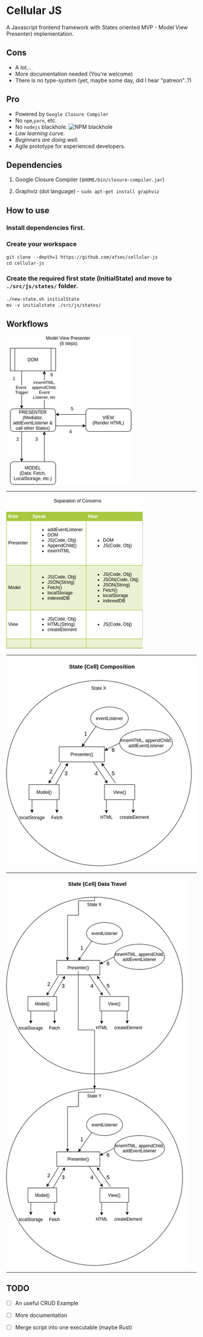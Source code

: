 # Cellular JS


A Javascript frontend framework with States oriented MVP - Model View Presenter) implementation.


## Cons

- A lot...
- More documentation needed (You're welcome)
- There is no type-system (yet, maybe some day, did I hear "patreon"..?)


## Pro

- Powered by `Google Closure Compiler`
- No `npm`,`yarn`, etc.
- No `nodejs` blackhole.
![NPM blackhole](https://img.devrant.com/devrant/rant/r_760537_vKvzh.jpg)
- *Low learning curve*.
- *Beginners are doing well*.
- Agile prototype for experienced developers.


## Dependencies

1. Google Closure Compiler (`$HOME/bin/closure-compiler.jar`)

2. Graphviz (dot language) - `sudo apt-get install graphviz`


## How to use

### Install dependencies first.

### Create your workspace
```
git clone --depth=1 https://github.com/afsec/cellular-js
cd cellular-js

```

### Create the required first state (InitialState) and move to `./src/js/states/` folder.

```
./new-state.sh initialState
mv -v initialstate ./src/js/states/

```

## Workflows

![MVP Basic Rules](/docs/01-mvp-basic-roles.png?raw=true)

---

![MVP Separation of Concerns](/docs/02-mvp-separation-of-concerns.png?raw=true)

---

![MVP State Cell Composition](/docs/03-state-cell-comp.png?raw=true)

---

![MVP State Data Travel Rules](/docs/04-state-data-travel.png?raw=true)

---





## TODO

- [ ] An useful CRUD Example

- [ ] More documentation

- [ ] Merge script into one executable (maybe Rust)
